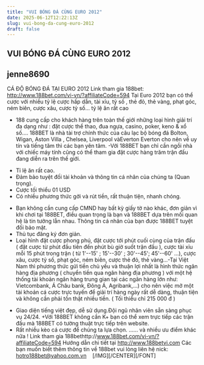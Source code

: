 ```yaml
---
title: "VUI BÓNG ĐÁ CÙNG EURO 2012"
date: 2025-06-12T12:22:13Z
slug: vui-bong-da-cung-euro-2012
draft: false
---
```


## VUI BÓNG ĐÁ CÙNG EURO 2012

## jenne8690

CÁ ĐỘ BÓNG ĐÁ TẠI EURO 2012
Link tham gia 188bet: http://www.188bet.com/vi-vn/?affiliateCode=594
Tại Euro 2012 bạn có thể cược với nhiều tỷ lệ cược hấp dẫn,  tài xỉu, tỷ số , thẻ đỏ, thẻ vàng, phạt góc, ném biên, cược xâu, cược tỷ số… tỷ lệ ăn rất cao
- 188 cung cấp cho khách hàng trên toàn thế giới những loại hình giải trí đa dạng như : đặt cược thể thao, đua ngựa, casino, poker, keno & xổ số....
188BET là nhà tài trợ chính thức của câu lạc bộ bóng đá  Bolton, Wigan, Aston Villa , Chelsea, Liverpool vàEverton Everton cho nên về uy tín và tiếng tăm thì các bạn yên tâm. 
-Với 188BET bạn chỉ cần ngồi nhà với chiếc máy tính cũng có thể tham gia đặt cược hàng trăm trận đấu đang diễn ra 
trên thế giới.
+ Tỉ lệ ăn rất cao.
+ Đảm bảo tuyệt đối tài khoản và thông tin cá nhân của chúng ta (Quan trọng).
+ Cược tối thiểu 01 USD
+ Có nhiều phương thức gởi và rút tiền, rất thuận tiện, nhanh chóng. 
- Bạn không cần cung cấp CMND hay bất kỳ giấy tờ nào khác, đơn giản vì khi chơi tại 188BET, điều quan trọng là bạn và 188BET dựa trên mối quan hệ là tin tưởng lẫn nhau. Thông tin cá nhân của bạn được 188BET tuyệt đối bảo mật.
- Thủ tục đăng ký đơn giản.
- Loại hình đặt cược phong phú, đặt cược tới phút cuối cùng của trận đấu ( đặt cược từ phút đầu tiên đến phút bù giờ suốt trận đấu ), cược tài xỉu mỗi 15 phút trong trận ( từ 1'--15' ; 15'--30' ; 30'--45'; 45'--60' ...), cược xâu, cược tỷ số, phạt góc, ném biên, cược thẻ đỏ, thẻ  vàng...​-Tại Việt Nam thì phương thức gửi tiền chủ yếu và thuận lợi nhất là hình thức ngân hàng địa phương ( chuyển tiền qua ngân hàng địa phương ) với một hệ thống tài khoản ngân hàng trung gian tại các ngân hàng lớn như: Vietcombank, Á Châu bank, Đông Á, Agribank,...) cho nên việc mở một tài khoản cá cược trực tuyến để giải trí hàng ngày rất dễ dàng, thuận tiện và không cần phải tốn thật nhiều tiền.  ( Tối thiểu chỉ  215 000 đ   )
+ Giao diện tiếng việt đẹp, dễ sử dụng.Đội ngũ nhân viên sẵn sàng phục vụ 24/24.
+Với 188BET không cần K+ bạn có thể xem trực tiếp các trận đấu mà 188BET có tường thuật  trực tiếp trên website.
+ Rất nhiều kèo cá cược để chúng ta lựa chọn.
...... và nhiều ưu điểm khác nữa !
Link tham gia 188bethttp://www.188bet.com/vi-vn/?affiliateCode=594
Hướng dẫn chi tiết tại http://www.188betvi.com
Các bạn muốn biết thêm thông tin về 188bet vui lòng liên hệ nick:  hotro188bet@yahoo.com.vn
 ​
​
  ​
 ​
​[/IMG][/CENTER][/FONT]